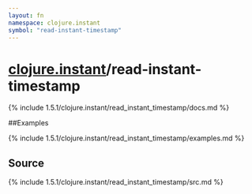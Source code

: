 ```yaml
---
layout: fn
namespace: clojure.instant
symbol: "read-instant-timestamp"
---
```


# [clojure.instant](../)/read-instant-timestamp

{% include 1.5.1/clojure.instant/read_instant_timestamp/docs.md %}

##Examples

{% include 1.5.1/clojure.instant/read_instant_timestamp/examples.md %}
## Source
{% include 1.5.1/clojure.instant/read_instant_timestamp/src.md %}


